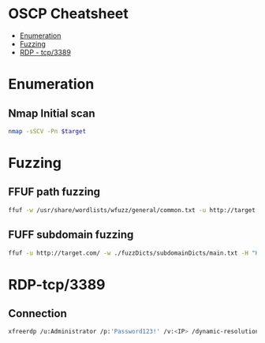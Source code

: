 # OSCP Cheatsheet

* [Enumeration](#Enumeration)
* [Fuzzing](#Fuzzing)
* [RDP - tcp/3389](#rdp-tcp/3389)

# Enumeration

## Nmap Initial scan

~~~ bash
nmap -sSCV -Pn $target
~~~


# Fuzzing

## FFUF path fuzzing

~~~ bash
ffuf -w /usr/share/wordlists/wfuzz/general/common.txt -u http://target.com/FUZZ -mc 200
~~~

## FUFF subdomain fuzzing

~~~ bash
ffuf -u http://target.com/ -w ./fuzzDicts/subdomainDicts/main.txt -H "Host:FUZZ.target.com" -mc 200
~~~


# RDP-tcp/3389

## Connection

~~~ bash
xfreerdp /u:Administrator /p:'Password123!' /v:<IP> /dynamic-resolution
~~~


